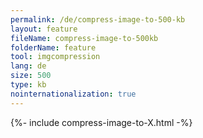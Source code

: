 ```yaml
---
permalink: /de/compress-image-to-500-kb
layout: feature
fileName: compress-image-to-500kb
folderName: feature
tool: imgcompression
lang: de
size: 500
type: kb
nointernationalization: true
---
```

{%- include compress-image-to-X.html -%}
      